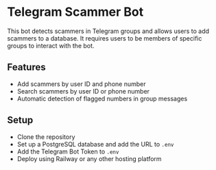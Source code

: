 # Telegram Scammer Bot

This bot detects scammers in Telegram groups and allows users to add scammers to a database. It requires users to be members of specific groups to interact with the bot.

## Features
- Add scammers by user ID and phone number
- Search scammers by user ID or phone number
- Automatic detection of flagged numbers in group messages

## Setup
- Clone the repository
- Set up a PostgreSQL database and add the URL to `.env`
- Add the Telegram Bot Token to `.env`
- Deploy using Railway or any other hosting platform
